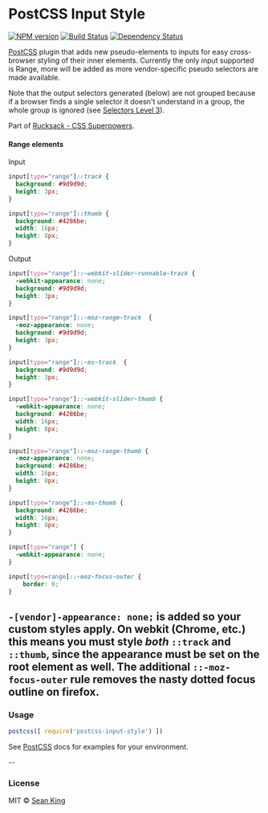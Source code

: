 # PostCSS Input Style
[![NPM version][npm-image]][npm-url] [![Build Status][travis-image]][travis-url] [![Dependency Status][daviddm-image]][daviddm-url]

[PostCSS][PostCSS] plugin that adds new pseudo-elements to inputs for easy cross-browser styling of their inner elements. Currently the only input supported is Range, more will be added as more vendor-specific pseudo selectors are made available.

Note that the output selectors generated (below) are not grouped because if a browser finds a single selector it doesn't understand in a group, the whole group is ignored (see [Selectors Level 3][selectors]).

Part of [Rucksack - CSS Superpowers](http://simplaio.github.io/rucksack).

#### Range elements
Input
```css
input[type="range"]::track {
  background: #9d9d9d;
  height: 3px;
}

input[type="range"]::thumb {
  background: #4286be;
  width: 16px;
  height: 8px;
}
```
Output
```css
input[type="range"]::-webkit-slider-runnable-track {
  -webkit-appearance: none;
  background: #9d9d9d;
  height: 3px;
}

input[type="range"]::-moz-range-track  {
  -moz-appearance: none;
  background: #9d9d9d;
  height: 3px;
}

input[type="range"]::-ms-track  {
  background: #9d9d9d;
  height: 3px;
}

input[type="range"]::-webkit-slider-thumb {
  -webkit-appearance: none;
  background: #4286be;
  width: 16px;
  height: 8px;
}

input[type="range"]::-moz-range-thumb {
  -moz-appearance: none;
  background: #4286be;
  width: 16px;
  height: 8px;
}

input[type="range"]::-ms-thumb {
  background: #4286be;
  width: 16px;
  height: 8px;
}

input[type="range"] {
  -webkit-appearance: none;
}

input[type=range]::-moz-focus-outer {
    border: 0;
}
```

`-[vendor]-appearance: none;` is added so your custom styles apply. On webkit (Chrome, etc.) this means you must style *both* `::track` and `::thumb`, since the appearance must be set on the root element as well. The additional `::-moz-focus-outer` rule removes the nasty dotted focus outline on firefox.
---

### Usage

```js
postcss([ require('postcss-input-style') ])
```

See [PostCSS][PostCSS] docs for examples for your environment.

--

### License

MIT © [Sean King](https://twitter.com/seaneking)

[npm-image]: https://badge.fury.io/js/postcss-input-style.svg
[npm-url]: https://npmjs.org/package/postcss-input-style
[travis-image]: https://travis-ci.org/seaneking/postcss-input-style.svg?branch=master
[travis-url]: https://travis-ci.org/seaneking/postcss-input-style
[daviddm-image]: https://david-dm.org/seaneking/postcss-input-style.svg?theme=shields.io
[daviddm-url]: https://david-dm.org/seaneking/postcss-input-style
[PostCSS]: https://github.com/postcss/postcss
[selectors]: http://www.w3.org/TR/selectors/#Conformance

